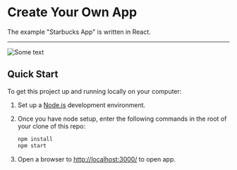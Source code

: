 # Create Your Own App

The example "Starbucks App" is written in React.

---

![Some text](https://github.com/tvvmvn/instagram-clone-master/raw/main/server/public/images/apps.png?raw=true)

## Quick Start

To get this project up and running locally on your computer:

1. Set up a [Node.js](https://wiki.developer.mozilla.org/en-US/docs/Learn/Server-side/Express_Nodejs/development_environment) development environment.
2. Once you have node setup, enter the following commands in the root of your clone of this repo:

   ```bash
   npm install
   npm start  
   ```

3. Open a browser to <http://localhost:3000/> to open app.